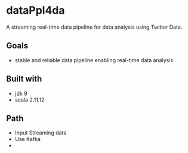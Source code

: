 # dataPpl4da

A streaming real-time data pipeline for data analysis using Twitter Data.

## Goals
- stable and reliable data pipeline enabling real-time data analysis

## Built with
- jdk 9
- scala 2.11.12

## Path
- Input Streaming data
- Use Kafka
- 
